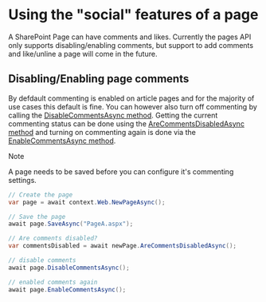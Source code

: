 # Using the "social" features of a page

A SharePoint Page can have comments and likes. Currently the pages API only supports disabling/enabling comments, but support to add comments and like/unline a page will come in the future.

## Disabling/Enabling page comments

By defdault commenting is enabled on article pages and for the majority of use cases this default is fine. You can however also turn off commenting by calling the [DisableCommentsAsync method](https://pnp.github.io/pnpcore/api/PnP.Core.Model.SharePoint.IPage.html#PnP_Core_Model_SharePoint_IPage_DisableCommentsAsync). Getting the current commenting status can be done using the [AreCommentsDisabledAsync method](https://pnp.github.io/pnpcore/api/PnP.Core.Model.SharePoint.IPage.html#PnP_Core_Model_SharePoint_IPage_AreCommentsDisabledAsync) and turning on commenting again is done via the [EnableCommentsAsync method](https://pnp.github.io/pnpcore/api/PnP.Core.Model.SharePoint.IPage.html#collapsible-PnP_Core_Model_SharePoint_IPage_EnableCommentsAsync).

> [!Note]
> A page needs to be saved before you can configure it's commenting settings.

```csharp
// Create the page
var page = await context.Web.NewPageAsync();

// Save the page
await page.SaveAsync("PageA.aspx");

// Are comments disabled?
var commentsDisabled = await newPage.AreCommentsDisabledAsync();

// disable comments
await page.DisableCommentsAsync();

// enabled comments again
await page.EnableCommentsAsync();
```
